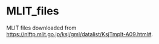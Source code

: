 # MLIT_files
MLIT files downloaded from https://nlftp.mlit.go.jp/ksj/gml/datalist/KsjTmplt-A09.html#. 
